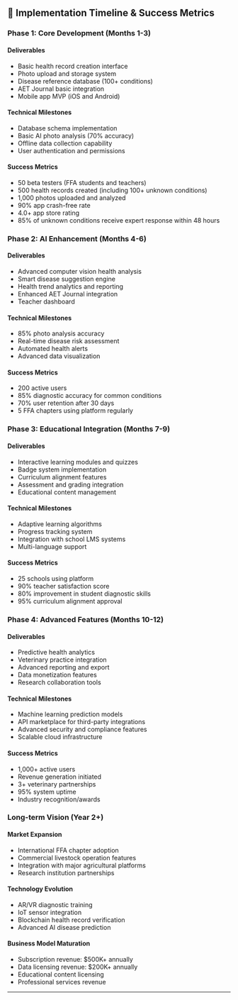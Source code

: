 ## 🎯 **Implementation Timeline & Success Metrics**

### **Phase 1: Core Development (Months 1-3)**

#### **Deliverables**
- Basic health record creation interface
- Photo upload and storage system
- Disease reference database (100+ conditions)
- AET Journal basic integration
- Mobile app MVP (iOS and Android)

#### **Technical Milestones**
- Database schema implementation
- Basic AI photo analysis (70% accuracy)
- Offline data collection capability
- User authentication and permissions

#### **Success Metrics**
- 50 beta testers (FFA students and teachers)
- 500 health records created (including 100+ unknown conditions)
- 1,000 photos uploaded and analyzed
- 90% app crash-free rate
- 4.0+ app store rating
- 85% of unknown conditions receive expert response within 48 hours

### **Phase 2: AI Enhancement (Months 4-6)**

#### **Deliverables**
- Advanced computer vision health analysis
- Smart disease suggestion engine
- Health trend analytics and reporting
- Enhanced AET Journal integration
- Teacher dashboard

#### **Technical Milestones**
- 85% photo analysis accuracy
- Real-time disease risk assessment
- Automated health alerts
- Advanced data visualization

#### **Success Metrics**
- 200 active users
- 85% diagnostic accuracy for common conditions
- 70% user retention after 30 days
- 5 FFA chapters using platform regularly

### **Phase 3: Educational Integration (Months 7-9)**

#### **Deliverables**
- Interactive learning modules and quizzes
- Badge system implementation
- Curriculum alignment features
- Assessment and grading integration
- Educational content management

#### **Technical Milestones**
- Adaptive learning algorithms
- Progress tracking system
- Integration with school LMS systems
- Multi-language support

#### **Success Metrics**
- 25 schools using platform
- 90% teacher satisfaction score
- 80% improvement in student diagnostic skills
- 95% curriculum alignment approval

### **Phase 4: Advanced Features (Months 10-12)**

#### **Deliverables**
- Predictive health analytics
- Veterinary practice integration
- Advanced reporting and export
- Data monetization features
- Research collaboration tools

#### **Technical Milestones**
- Machine learning prediction models
- API marketplace for third-party integrations
- Advanced security and compliance features
- Scalable cloud infrastructure

#### **Success Metrics**
- 1,000+ active users
- Revenue generation initiated
- 3+ veterinary partnerships
- 95% system uptime
- Industry recognition/awards

### **Long-term Vision (Year 2+)**

#### **Market Expansion**
- International FFA chapter adoption
- Commercial livestock operation features
- Integration with major agricultural platforms
- Research institution partnerships

#### **Technology Evolution**
- AR/VR diagnostic training
- IoT sensor integration
- Blockchain health record verification
- Advanced AI disease prediction

#### **Business Model Maturation**
- Subscription revenue: $500K+ annually
- Data licensing revenue: $200K+ annually
- Educational content licensing
- Professional services revenue

---
